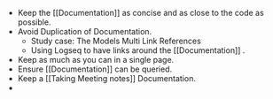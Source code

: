 - Keep the [[Documentation]] as concise and as close to the code as possible.
- Avoid Duplication of Documentation.
	- Study case: The Models Multi Link References
	- Using Logseq to have links around the [[Documentation]] .
- Keep as much as you can in a single page.
- Ensure [[Documentation]] can be queried.
- Keep a [[Taking Meeting notes]] Documentation.
-